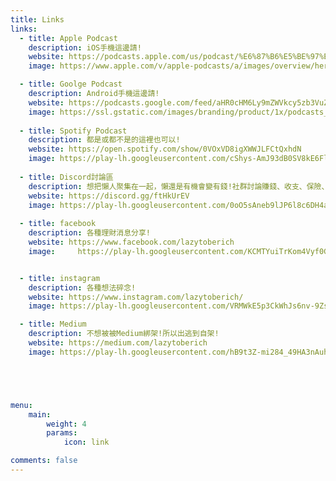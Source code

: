 ```yaml
---
title: Links
links:
  - title: Apple Podcast
    description: iOS手機這邊請!
    website: https://podcasts.apple.com/us/podcast/%E6%87%B6%E5%BE%97%E8%AE%8A%E6%9C%89%E9%8C%A2/id1707756115?itsct=podcast_box&itscg=30200&ls=1
    image: https://www.apple.com/v/apple-podcasts/a/images/overview/hero_icon__c135x5gz14mu_large.png

  - title: Goolge Podcast
    description: Android手機這邊請!
    website: https://podcasts.google.com/feed/aHR0cHM6Ly9mZWVkcy5zb3VuZG9uLmZtL3BvZGNhc3RzLzNmNGQyY2VjLWMxNjAtNDQ2OC1hNmRmLWJkMWM5YWNmZGUxMy54bWw
    image: https://ssl.gstatic.com/images/branding/product/1x/podcasts_512dp.png
    
  - title: Spotify Podcast
    description: 都是或都不是的這裡也可以!
    website: https://open.spotify.com/show/0VOxVD8igXWWJLFCtQxhdN
    image: https://play-lh.googleusercontent.com/cShys-AmJ93dB0SV8kE6Fl5eSaf4-qMMZdwEDKI5VEmKAXfzOqbiaeAsqqrEBCTdIEs
    
  - title: Discord討論區 
    description: 想把懶人聚集在一起，懶還是有機會變有錢!社群討論賺錢、收支、保險、投資…等等!
    website: https://discord.gg/ftHkUrEV
    image: https://play-lh.googleusercontent.com/0oO5sAneb9lJP6l8c6DH4aj6f85qNpplQVHmPmbbBxAukDnlO7DarDW0b-kEIHa8SQ
    
  - title: facebook
    description: 各種理財消息分享!
    website: https://www.facebook.com/lazytoberich
    image:     https://play-lh.googleusercontent.com/KCMTYuiTrKom4Vyf0G4foetVOwhKWzNbHWumV73IXexAIy5TTgZipL52WTt8ICL-oIo


  - title: instagram
    description: 各種想法碎念!
    website: https://www.instagram.com/lazytoberich/
    image: https://play-lh.googleusercontent.com/VRMWkE5p3CkWhJs6nv-9ZsLAs1QOg5ob1_3qg-rckwYW7yp1fMrYZqnEFpk0IoVP4LM

  - title: Medium
    description: 不想被被Medium綁架!所以出逃到自架!
    website: https://medium.com/lazytoberich
    image: https://play-lh.googleusercontent.com/hB9t3Z-mi284_49HA3nAuhO-W5Cyhje7r2P9McdgORoVCd-0SV54c12NMQWLHnqALw





menu:
    main: 
        weight: 4
        params:
            icon: link

comments: false
---
```



